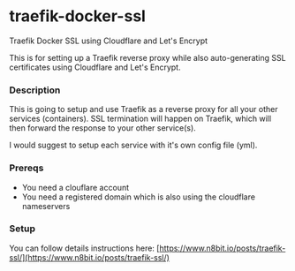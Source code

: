 # traefik-docker-ssl
Traefik Docker SSL using Cloudflare and Let's Encrypt

This is for setting up a Traefik reverse proxy while also
auto-generating SSL certificates using Cloudflare and Let's Encrypt.

### Description
This is going to setup and use Traefik as a reverse proxy for all
your other services (containers). SSL termination will happen on
Traefik, which will then forward the response to your other service(s).

I would suggest to setup each service with it's own config file (yml).

### Prereqs
- You need a clouflare account
- You need a registered domain which is also using the cloudflare nameservers

### Setup

You can follow details instructions here:
[https://www.n8bit.io/posts/traefik-ssl/](https://www.n8bit.io/posts/traefik-ssl/)
